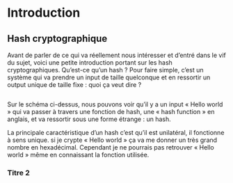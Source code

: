# Introduction

## Hash cryptographique
Avant de parler de ce qui va réellement nous intéresser et d’entré dans le vif du sujet, voici une petite introduction portant sur les hash cryptographiques. Qu’est-ce qu’un hash ? Pour faire simple, c’est un système qui va prendre un input de taille quelconque et en ressortir un output unique de taille fixe : quoi ça veut dire ? 

```{figure} figures/
```

Sur le schéma ci-dessus, nous pouvons voir qu’il y a un input « Hello world » qui va passer à travers une fonction de hash, une « hash function » en anglais, et va ressortir sous une forme étrange : un hash.

La principale caractéristique d’un hash c’est qu’il est unilatéral, il fonctionne à sens unique. si je crypte « Hello world » ça va me donner un très grand nombre en hexadécimal. Cependant je ne pourrais pas retrouver « Hello world » même en connaissant la fonction utilisée.

### Titre 2
